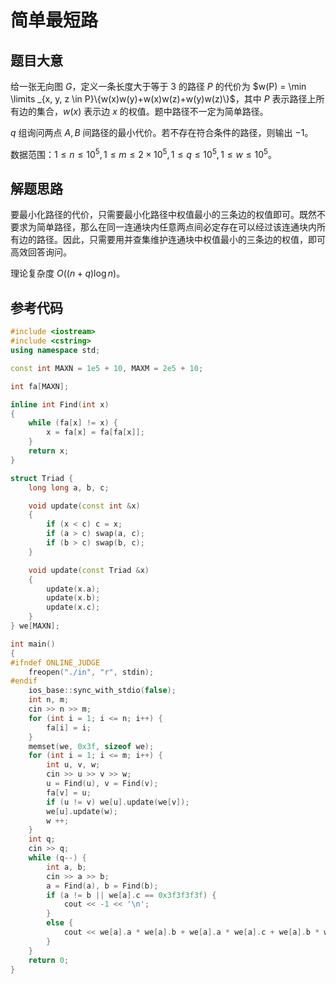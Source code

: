# 简单最短路

## 题目大意

给一张无向图 $G$，定义一条长度大于等于 $3$ 的路径 $P$ 的代价为 $w(P) = \min \limits _{x, y, z \in P}\{w(x)w(y)+w(x)w(z)+w(y)w(z)\}$，其中 $P$ 表示路径上所有边的集合，$w(x)$ 表示边 $x$ 的权值。题中路径不一定为简单路径。

$q$ 组询问两点 $A, B$ 间路径的最小代价。若不存在符合条件的路径，则输出 $-1$。

数据范围：$1 \leq n \leq 10^5, 1 \leq m \leq 2 \times 10^5, 1 \leq q \leq 10^5, 1\leq w \leq 10^5$。

## 解题思路

要最小化路径的代价，只需要最小化路径中权值最小的三条边的权值即可。既然不要求为简单路径，那么在同一连通块内任意两点间必定存在可以经过该连通块内所有边的路径。因此，只需要用并查集维护连通块中权值最小的三条边的权值，即可高效回答询问。

理论复杂度 $O((n + q)\log n)$。

## 参考代码

```cpp
#include <iostream>
#include <cstring>
using namespace std;

const int MAXN = 1e5 + 10, MAXM = 2e5 + 10;

int fa[MAXN];

inline int Find(int x)
{
    while (fa[x] != x) {
        x = fa[x] = fa[fa[x]];
    }
    return x;
}

struct Triad {
    long long a, b, c;

    void update(const int &x)
    {
        if (x < c) c = x;
        if (a > c) swap(a, c);
        if (b > c) swap(b, c);
    }

    void update(const Triad &x)
    {
        update(x.a);
        update(x.b);
        update(x.c);
    }
} we[MAXN];

int main()
{
#ifndef ONLINE_JUDGE
    freopen("./in", "r", stdin);
#endif
    ios_base::sync_with_stdio(false);
    int n, m;
    cin >> n >> m;
    for (int i = 1; i <= n; i++) {
        fa[i] = i;
    }
    memset(we, 0x3f, sizeof we);
    for (int i = 1; i <= m; i++) {
        int u, v, w;
        cin >> u >> v >> w;
        u = Find(u), v = Find(v);
        fa[v] = u;
        if (u != v) we[u].update(we[v]);
        we[u].update(w);
        w ++;
    }
    int q;
    cin >> q;
    while (q--) {
        int a, b;
        cin >> a >> b;
        a = Find(a), b = Find(b);
        if (a != b || we[a].c == 0x3f3f3f3f) {
            cout << -1 << '\n';
        }
        else {
            cout << we[a].a * we[a].b + we[a].a * we[a].c + we[a].b * we[a].c << '\n';
        }
    }
    return 0;
}
```